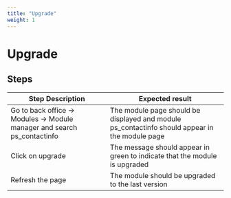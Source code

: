 ```yaml
---
title: "Upgrade"
weight: 1
---
```


# Upgrade
## Steps
| Step Description | Expected result |
| ----- | ----- |
| Go to back office -> Modules -> Module manager and search ps_contactinfo | The module page should be displayed and module ps_contactinfo should appear in the module page |
| Click on upgrade | The message should appear in green to indicate that the module is upgraded |
| Refresh the page | The module should be upgraded to the last version |
